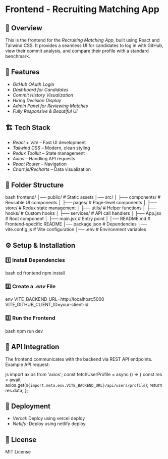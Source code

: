 # Frontend - Recruiting Matching App

## 📌 Overview

This is the frontend for the *Recruiting Matching App*, built using React and Tailwind CSS. It provides a seamless UI for candidates to log in with GitHub, view their commit analysis, and compare their profile with a standard benchmark.

## 🚀 Features

- *GitHub OAuth Login*
- *Dashboard for Candidates*
- *Commit History Visualization*
- *Hiring Decision Display*
- *Admin Panel for Reviewing Matches*
- *Fully Responsive & Beautiful UI*

## 🏗 Tech Stack

- *React + Vite* – Fast UI development
- *Tailwind CSS* – Modern, clean styling
- *Redux Toolkit* – State management
- *Axios* – Handling API requests
- *React Router* – Navigation
- *Chart.js/Recharts* – Data visualization

## 📂 Folder Structure

bash
frontend/
│── public/                # Static assets
│── src/
│   ├── components/        # Reusable UI components
│   ├── pages/             # Page-level components
│   ├── store/             # Redux state management
│   ├── utils/             # Helper functions
│   ├── hooks/             # Custom hooks
│   ├── services/          # API call handlers
│   ├── App.jsx            # Root component
│   ├── main.jsx           # Entry point
│
│── README.md              # Frontend-specific README
│── package.json           # Dependencies
│── vite.config.js         # Vite configuration
│── .env                   # Environment variables


## ⚙ Setup & Installation

### 1️⃣ Install Dependencies

bash
cd frontend
npm install


### 2️⃣ Create a *.env* File

env
VITE_BACKEND_URL=http://localhost:5000
VITE_GITHUB_CLIENT_ID=your-client-id


### 3️⃣ Run the Frontend

bash
npm run dev


## 🔌 API Integration

The frontend communicates with the backend via REST API endpoints. Example API request:

js
import axios from 'axios';
const fetchUserProfile = async () => {
  const res = await axios.get(`${import.meta.env.VITE_BACKEND_URL}/api/users/profile`);
  return res.data;
};


## 🚀 Deployment

- *Vercel:* Deploy using vercel deploy
- *Netlify:* Deploy using netlify deploy

## 📌 License

MIT License